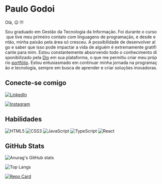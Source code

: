 # Paulo Godoi

Olá, 😉 !!!



Sou graduado em Gestão da Tecnologia da Informação. Foi durante o curso que tive meu primeiro contato com linguagens de programação, e desde então, minha paixão pela área só cresceu. A possibilidade de desenvolver algo e saber que isso pode impactar a vida de alguém é extremamente gratificante para mim. Estou constantemente absorvendo todo o conhecimento disponibilizado pela [Dio](https://www.dio.me/users/pauloh_godoi94) em sua plataforma, o que me permitiu criar meu próprio [portfólio](https://phgodoi.github.io/portfolio-github/). Estou entusiasmado em continuar minha jornada na programação e tecnologia, sempre em busca de aprender e criar soluções inovadoras.



## Conecte-se comigo

[![LinkedIn](https://img.shields.io/badge/LinkedIn-fff?style=for-the-badge&logo=linkedin&logoColor=0E76A8)](https://www.linkedin.com/in/ph-godoi/) 



[![Instagram](https://img.shields.io/badge/Instagram-fff?style=for-the-badge&logo=instagram)](https://www.instagram.com/ph_godoi/)



## Habilidades

![HTML5](https://img.shields.io/badge/HTML5-fff?style=for-the-badge&logo=html5) ![CSS3](https://img.shields.io/badge/CSS3-fff?style=for-the-badge&logo=css3&logoColor=264CE4) ![JavaScript](https://img.shields.io/badge/JavaScript-fff?style=for-the-badge&logo=javascript) ![TypeScript](https://img.shields.io/badge/TypeScript-fff?style=for-the-badge&logo=typescript) ![React](https://img.shields.io/badge/React-fff?style=for-the-badge&logo=react)



## GitHub Stats



![Anurag's GitHub stats](https://github-readme-stats.vercel.app/api?username=Phgodoi&theme=midnight-purple&show_icons=true)



![Top Langs](https://github-readme-stats.vercel.app/api/top-langs/?username=Phgodoi&theme=midnight-purple&layout=compact)



[![Repo Card](https://github-readme-stats.vercel.app/api/pin/?username=Phgodoi&repo=portfolio-github&&theme=midnight-purple)](https://github.com/Phgodoi/portfolio-github)
